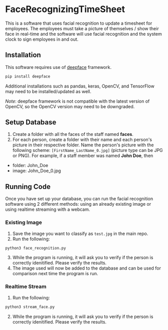 # FaceRecognizingTimeSheet

This is a software that uses facial recognition to update a timesheet for employees. The employees must take a picture of themselves / show their face in real-time and the software will use facial recognition and the system clock to sign employees in and out.

## Installation

This software requires use of [deepface](https://pypi.org/project/deepface/) framework.

```bash
pip install deepface
```

Additional installations such as pandas, keras, OpenCV, and TensorFlow may need to be installed/updated as well. 

*Note*: deepface framework is not compatible with the latest version of OpenCV, so the OpenCV version may need to be downgraded.

## Setup Database

1. Create a folder with all the faces of the staff named **faces**. 
2. For each person, create a folder with their name and each person's picture in their respective folder. Name the person's picture with the following scheme: `[FirstName_LastName_0.jpg]` (picture type can be JPG or PNG). For example, if a staff member was named **John Doe**, then 
  - folder: John_Doe 
  - image: John_Doe_0.jpg

## Running Code

Once you have set up your database, you can run the facial recognition software using 2 different methods: using an already existing image or using realtime streaming with a webcam.

### Existing Image
1. Save the image you want to classify as ```test.jpg``` in the main repo.
2. Run the following:
```bash
python3 face_recognition.py
```
3. While the program is running, it will ask you to verify if the person is correctly idenitified. Please verify the results.
4. The image used will now be added to the database and can be used for comparison next time the program is run.

### Realtime Stream
1. Run the following:
```bash
python3 stream_face.py
```
2. While the program is running, it will ask you to verify if the person is correctly idenitified. Please verify the results.
